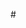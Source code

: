 <script type="module" src="https://get.microsoft.com/badge/ms-store-badge.bundled.js"></script>
<ms-store-badge
	productid=""
	window-mode="direct"
	theme="dark"
	language="ar-ae"
	animation="off">
</ms-store-badge>#
